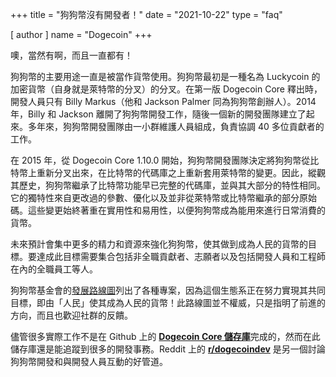 +++
title = "狗狗幣沒有開發者！"
date = "2021-10-22"
type = "faq"

[ author ]
  name = "Dogecoin"
+++

噢，當然有啊，而且一直都有！

狗狗幣的主要用途一直是被當作貨幣使用。狗狗幣最初是一種名為 Luckycoin 的加密貨幣（自身就是萊特幣的分叉）的分叉。在第一版 Dogecoin Core 釋出時，開發人員只有 Billy Markus（他和 Jackson Palmer 同為狗狗幣創辦人）。2014 年，Billy 和 Jackson 離開了狗狗幣開發工作，隨後一個新的開發團隊建立了起來。多年來，狗狗幣開發團隊由一小群維護人員組成，負責協調 40 多位貢獻者的工作。

在 2015 年，從 Dogecoin Core 1.10.0 開始，狗狗幣開發團隊決定將狗狗幣從比特幣上重新分叉出來，在比特幣的代碼庫之上重新套用萊特幣的變更。因此，縱觀其歷史，狗狗幣繼承了比特幣功能早已完整的代碼庫，並與其大部分的特性相同。它的獨特性來自更改過的參數、優化以及並非從萊特幣或比特幣繼承的部分原始碼。這些變更始終著重在實用性和易用性，以便狗狗幣成為能用來進行日常消費的貨幣。

未來預計會集中更多的精力和資源來強化狗狗幣，使其做到成為人民的貨幣的目標。要達成此目標需要集合包括非全職貢獻者、志願者以及包括開發人員和工程師在內的全職員工等人。

狗狗幣基金會的[發展路線圖](https://dogecoin.org/zh-tw/trailmap/)列出了各種專案，因為這個生態系正在努力實現其共同目標，即由「人民」使其成為人民的貨幣！此路線圖並不權威，只是指明了前進的方向，而且也歡迎社群的反饋。

儘管很多實際工作不是在 Github 上的 [**Dogecoin Core 儲存庫**](https://github.com/dogecoin/dogecoin)完成的，然而在此儲存庫還是能追蹤到很多的開發事務。Reddit 上的 [**r/dogecoindev**](https://reddit.com/r/dogecoindev) 是另一個討論狗狗幣開發和與開發人員互動的好管道。